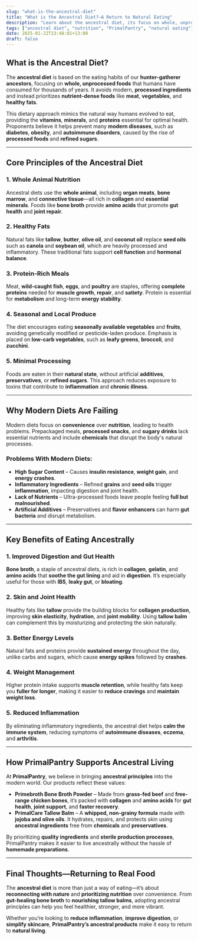 ```yaml
---
slug: "what-is-the-ancestral-diet"
title: "What is the Ancestral Diet?—A Return to Natural Eating"
description: "Learn about the ancestral diet, its focus on whole, unprocessed foods, and how it supports modern health. Discover how PrimalPantry aligns with ancestral principles through bone broth and tallow balm."
tags: ["ancestral diet", "nutrition", "PrimalPantry", "natural eating"]
date: 2025-01-22T13:48:01+13:00
draft: false
---
```


## What is the Ancestral Diet?  
The **ancestral diet** is based on the eating habits of our **hunter-gatherer ancestors**, focusing on **whole, unprocessed foods** that humans have consumed for thousands of years. It avoids modern, **processed ingredients** and instead prioritizes **nutrient-dense foods** like **meat**, **vegetables**, and **healthy fats**.  

This dietary approach mimics the natural way humans evolved to eat, providing the **vitamins**, **minerals**, and **proteins** essential for optimal health. Proponents believe it helps prevent many **modern diseases**, such as **diabetes**, **obesity**, and **autoimmune disorders**, caused by the rise of **processed foods** and **refined sugars**.  

---

## **Core Principles of the Ancestral Diet**  

### 1. Whole Animal Nutrition  
Ancestral diets use the **whole animal**, including **organ meats**, **bone marrow**, and **connective tissue**—all rich in **collagen** and **essential minerals**. Foods like **bone broth** provide **amino acids** that promote **gut health** and **joint repair**.  

### 2. Healthy Fats  
Natural fats like **tallow**, **butter**, **olive oil**, and **coconut oil** replace **seed oils** such as **canola** and **soybean oil**, which are heavily processed and inflammatory. These traditional fats support **cell function** and **hormonal balance**.  

### 3. Protein-Rich Meals  
Meat, **wild-caught fish**, **eggs**, and **poultry** are staples, offering **complete proteins** needed for **muscle growth**, **repair**, and **satiety**. Protein is essential for **metabolism** and long-term **energy stability**.  

### 4. Seasonal and Local Produce  
The diet encourages eating **seasonally available vegetables** and **fruits**, avoiding genetically modified or pesticide-laden produce. Emphasis is placed on **low-carb vegetables**, such as **leafy greens**, **broccoli**, and **zucchini**.  

### 5. Minimal Processing  
Foods are eaten in their **natural state**, without artificial **additives**, **preservatives**, or **refined sugars**. This approach reduces exposure to toxins that contribute to **inflammation** and **chronic illness**.  

---

## **Why Modern Diets Are Failing**  
Modern diets focus on **convenience** over **nutrition**, leading to health problems. Prepackaged meals, **processed snacks**, and **sugary drinks** lack essential nutrients and include **chemicals** that disrupt the body's natural processes.  

### Problems With Modern Diets:  
- **High Sugar Content** – Causes **insulin resistance**, **weight gain**, and **energy crashes**.  
- **Inflammatory Ingredients** – Refined **grains** and **seed oils** trigger **inflammation**, impacting digestion and joint health.  
- **Lack of Nutrients** – Ultra-processed foods leave people feeling **full but malnourished**.  
- **Artificial Additives** – Preservatives and **flavor enhancers** can harm **gut bacteria** and disrupt metabolism.  

---

## **Key Benefits of Eating Ancestrally**  

### 1. Improved Digestion and Gut Health  
**Bone broth**, a staple of ancestral diets, is rich in **collagen**, **gelatin**, and **amino acids** that **soothe the gut lining** and aid in **digestion**. It’s especially useful for those with **IBS**, **leaky gut**, or **bloating**.  

### 2. Skin and Joint Health  
Healthy fats like **tallow** provide the building blocks for **collagen production**, improving **skin elasticity**, **hydration**, and **joint mobility**. Using **tallow balm** can complement this by moisturizing and protecting the skin naturally.  

### 3. Better Energy Levels  
Natural fats and proteins provide **sustained energy** throughout the day, unlike carbs and sugars, which cause **energy spikes** followed by **crashes**.  

### 4. Weight Management  
Higher protein intake supports **muscle retention**, while healthy fats keep you **fuller for longer**, making it easier to **reduce cravings** and **maintain weight loss**.  

### 5. Reduced Inflammation  
By eliminating inflammatory ingredients, the ancestral diet helps **calm the immune system**, reducing symptoms of **autoimmune diseases**, **eczema**, and **arthritis**.  

---

## **How PrimalPantry Supports Ancestral Living**  
At **PrimalPantry**, we believe in bringing **ancestral principles** into the modern world. Our products reflect these values:  

- **Primebroth Bone Broth Powder** – Made from **grass-fed beef** and **free-range chicken bones**, it’s packed with **collagen** and **amino acids** for **gut health**, **joint support**, and **faster recovery**.  
- **PrimalCare Tallow Balm** – A **whipped, non-grainy formula** made with **jojoba and olive oils**. It hydrates, repairs, and protects skin using **ancestral ingredients** free from **chemicals** and **preservatives**.  

By prioritizing **quality ingredients** and **sterile production processes**, PrimalPantry makes it easier to live ancestrally without the hassle of **homemade preparations**.  

---

## **Final Thoughts—Returning to Real Food**  
The **ancestral diet** is more than just a way of eating—it’s about **reconnecting with nature** and **prioritizing nutrition** over convenience. From **gut-healing bone broth** to **nourishing tallow balms**, adopting ancestral principles can help you feel healthier, stronger, and more vibrant.  

Whether you’re looking to **reduce inflammation**, **improve digestion**, or **simplify skincare**, **PrimalPantry’s ancestral products** make it easy to return to **natural living**.  
